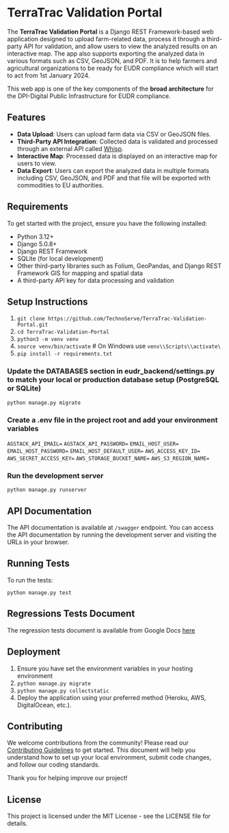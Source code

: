# TerraTrac Validation Portal

The **TerraTrac Validation Portal** is a Django REST Framework-based web application designed to upload farm-related data, process it through a third-party API for validation, and allow users to view the analyzed results on an interactive map. The app also supports exporting the analyzed data in various formats such as CSV, GeoJSON, and PDF. It is to help farmers and agricultural organizations to be ready for EUDR compliance which will start to act from 1st January 2024.

This web app is  one of the key components of the **broad architecture** for the DPI-Digital Public Infrastructure for EUDR compliance.

## Features

- **Data Upload**: Users can upload farm data via CSV or GeoJSON files.
- **Third-Party API Integration**: Collected data is validated and processed through an external API called [Whisp](https://whisp.openforis.org/documentation).
- **Interactive Map**: Processed data is displayed on an interactive map for users to view.
- **Data Export**: Users can export the analyzed data in multiple formats including CSV, GeoJSON, and PDF and that file will be exported with commodities to EU authorities.

## Requirements

To get started with the project, ensure you have the following installed:

- Python 3.12+
- Django 5.0.8+
- Django REST Framework
- SQLite (for local development)
- Other third-party libraries such as Folium, GeoPandas, and Django REST Framework GIS for mapping and spatial data
- A third-party API key for data processing and validation

## Setup Instructions

1. `git clone https://github.com/TechnoServe/TerraTrac-Validation-Portal.git`
2. `cd TerraTrac-Validation-Portal`
3. `python3 -m venv venv`
4. `source venv/bin/activate` # On Windows use `venv\\Scripts\\activate\`
5. `pip install -r requirements.txt`

### Update the DATABASES section in eudr_backend/settings.py to match your local or production database setup (PostgreSQL or SQLite)

`python manage.py migrate`

### Create a .env file in the project root and add your environment variables

`AGSTACK_API_EMAIL=`
`AGSTACK_API_PASSWORD=`
`EMAIL_HOST_USER=`
`EMAIL_HOST_PASSWORD=`
`EMAIL_HOST_DEFAULT_USER=`
`AWS_ACCESS_KEY_ID=`
`AWS_SECRET_ACCESS_KEY=`
`AWS_STORAGE_BUCKET_NAME=`
`AWS_S3_REGION_NAME=`

### Run the development server

`python manage.py runserver`

## API Documentation

The API documentation is available at `/swagger` endpoint. You can access the API documentation by running the development server and visiting the URLs in your browser.

## Running Tests

To run the tests:

`python manage.py test`

## Regressions Tests Document

The regression tests document is available from Google Docs [here](https://docs.google.com/spreadsheets/d/1PsRsf94dgNT-Es_cCymYYq1qraZi8t7r-J6_bsHN77I/edit?usp=sharing)

## Deployment

1. Ensure you have set the environment variables in your hosting environment
2. `python manage.py migrate`
3. `python manage.py collectstatic`
4. Deploy the application using your preferred method (Heroku, AWS, DigitalOcean, etc.).

## Contributing

We welcome contributions from the community! Please read our [Contributing Guidelines](./CONTRIBUTING.md) to get started. This document will help you understand how to set up your local environment, submit code changes, and follow our coding standards.

Thank you for helping improve our project!

## License

This project is licensed under the MIT License - see the LICENSE file for details.
